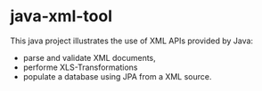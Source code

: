 # java-xml-tool
This java project illustrates the use of XML APIs provided by Java:
* parse and validate XML documents,
* performe XLS-Transformations
* populate a database using JPA from a XML source.
